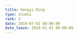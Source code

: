 ```yaml
---
title: Hongyi Ding
type: alumni
rank: 3
date: 2019-07-01 00:00:00
date_leave: 2020-01-01 00:00:00
---
```

